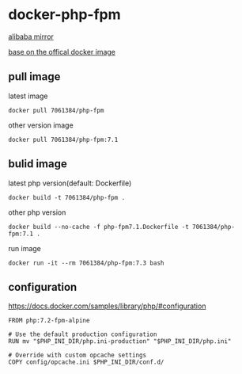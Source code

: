# docker-php-fpm

[alibaba mirror](https://opsx.alibaba.com/mirror)

[base on the offical docker image](https://docs.docker.com/samples/library/php/)

## pull image

latest image

```
docker pull 7061384/php-fpm
```

other version image

```
docker pull 7061384/php-fpm:7.1
```

## bulid image

latest php version(default: Dockerfile)

```
docker build -t 7061384/php-fpm .
```

other php version

```
docker build --no-cache -f php-fpm7.1.Dockerfile -t 7061384/php-fpm:7.1 .
```

run image

```
docker run -it --rm 7061384/php-fpm:7.3 bash
``` 

## configuration

https://docs.docker.com/samples/library/php/#configuration

```
FROM php:7.2-fpm-alpine

# Use the default production configuration
RUN mv "$PHP_INI_DIR/php.ini-production" "$PHP_INI_DIR/php.ini"

# Override with custom opcache settings
COPY config/opcache.ini $PHP_INI_DIR/conf.d/
```

